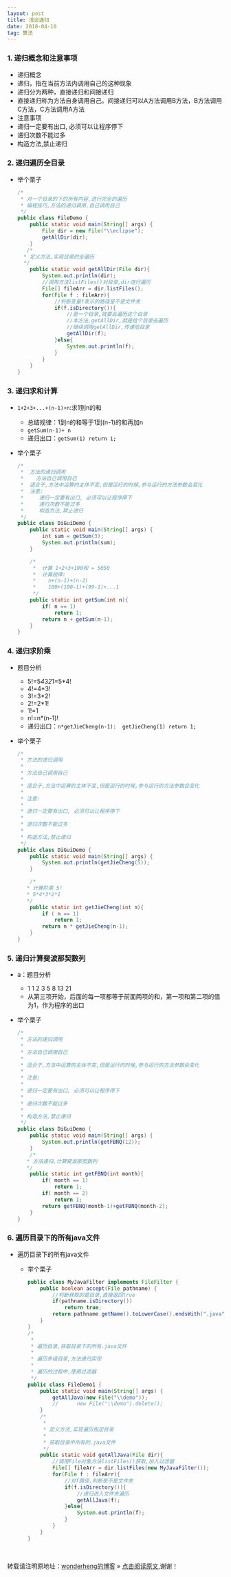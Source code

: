 ```yaml
---
layout: post
title: 浅谈递归
date: 2018-04-10
tag: 算法
---
```


### 1. 递归概念和注意事项

*  递归概念
  * 递归，指在当前方法内调用自己的这种现象
  * 递归分为两种，直接递归和间接递归
  * 直接递归称为方法自身调用自己。间接递归可以A方法调用B方法，B方法调用C方法，C方法调用A方法
*  注意事项
  * 递归一定要有出口, 必须可以让程序停下
  * 递归次数不能过多
  * 构造方法,禁止递归

### 2. 递归遍历全目录

- 举个栗子

  ```java
  /*
   * 对一个目录的下的所有内容,进行完全的遍历
   * 编程技巧,方法的递归调用,自己调用自己
   */
  public class FileDemo {
      public static void main(String[] args) {
          File dir = new File("\\eclipse");
          getAllDir(dir);
      }
     /*
  	* 定义方法,实现目录的全遍历
  	*/
      public static void getAllDir(File dir){
          System.out.println(dir);
          //调用方法listFiles()对目录,dir进行遍历
          File[] fileArr = dir.listFiles();
          for(File f : fileArr){
              //判断变量f表示的路径是不是文件夹
              if(f.isDirectory()){
                  //是一个目录,就要去遍历这个目录
                  //本方法,getAllDir,就是给个目录去遍历
                  //继续调用getAllDir,传递他目录
                  getAllDir(f);
              }else{
                  System.out.println(f);
              }
          }
      }
  }
  ```

### 3. 递归求和计算
   * `1+2+3+...+(n-1)+n`:求1到n的和
        *  总结规律：1到n的和等于1到(n-1)的和再加n
        *  `getSum(n-1)+ n`
        *  递归出口：`getSum(1) return 1;`

  * 举个栗子	

    ```java
    /*
     *  方法的递归调用
     *    方法自己调用自己
     *  适合于,方法中运算的主体不变,但是运行的时候,参与运行的方法参数会变化
     *  注意:
     *     递归一定要有出口, 必须可以让程序停下
     *     递归次数不能过多
     *     构造方法,禁止递归
     */
    public class DiGuiDemo {
        public static void main(String[] args) {
            int sum = getSum(3);
            System.out.println(sum);
        }
    
        /*
    	 *  计算 1+2+3+100和 = 5050
    	 *  计算规律:
    	 *    n+(n-1)+(n-2)
    	 *    100+(100-1)+(99-1)+...1
    	 */
        public static int getSum(int n){
            if( n == 1)
                return 1;
            return n + getSum(n-1);
        }
    }
    ```


### 4. 递归求阶乘
* 题目分析
  * 5!=5*4*3*2*1=5*4!
  * 4!=4*3!
  * 3!=3*2!
  * 2!=2*1!
  * 1!=1
  * n!=n*(n-1)!
  * 递归出口：`n*getJieCheng(n-1):  getJieCheng(1) return 1;`

* 举个栗子

  ```java
  /*
   * 方法的递归调用
   * 
   * 方法自己调用自己
   * 
   * 适合于,方法中运算的主体不变,但是运行的时候,参与运行的方法参数会变化
   * 
   * 注意:
   * 
   * 递归一定要有出口, 必须可以让程序停下
   * 
   * 递归次数不能过多
   * 
   * 构造方法,禁止递归
   */
  public class DiGuiDemo {
      public static void main(String[] args) {					
          System.out.println(getJieCheng(5));
      }
  
      /* 
  	 * 计算阶乘 5!
  	 * 5*4*3*2*1
   	 */
      public static int getJieCheng(int n){
          if ( n == 1)
              return 1;
          return n * getJieCheng(n-1);
      }								
  }
  ```

### 5. 递归计算斐波那契数列
* a：题目分析
  * 1 1 2 3 5 8 13 21
  * 从第三项开始，后面的每一项都等于前面两项的和，第一项和第二项的值为1，作为程序的出口

* 举个栗子

  ```java
  /*
   * 方法的递归调用
   * 
   * 方法自己调用自己
   * 
   * 适合于,方法中运算的主体不变,但是运行的时候,参与运行的方法参数会变化
   * 
   * 注意:
   * 
   * 递归一定要有出口, 必须可以让程序停下
   * 
   * 递归次数不能过多
   * 
   * 构造方法,禁止递归
   */
  public class DiGuiDemo {
      public static void main(String[] args) {					
          System.out.println(getFBNQ(12));
      }
      /*
  	 * 方法递归,计算斐波那契数列
  	 */
      public static int getFBNQ(int month){
          if( month == 1)
              return 1;
          if( month == 2)
              return 1;
          return getFBNQ(month-1)+getFBNQ(month-2);
      }
  }
  ```

### 6. 遍历目录下的所有java文件
* 遍历目录下的所有java文件
  * 举个栗子

    ```java
    public class MyJavaFilter implements FileFilter {
        public boolean accept(File pathname) {
            //判断获取的是目录,直接返回true
            if(pathname.isDirectory())
                return true;
            return pathname.getName().toLowerCase().endsWith(".java");
        }
    }
    /*
     * 
     * 遍历目录,获取目录下的所有.java文件
     * 
     * 遍历多级目录,方法递归实现
     * 
     * 遍历的过程中,使用过滤器
     */
    public class FileDemo1 {
        public static void main(String[] args) {
            getAllJava(new File("\\demo"));
            //		new File("\\demo").delete();
        }
        /*
    	 * 
    	 * 定义方法,实现遍历指定目录
    	 * 
    	 * 获取目录中所有的.java文件
    	 */
        public static void getAllJava(File dir){
            //调用File对象方法listFiles()获取,加入过滤器
            File[] fileArr = dir.listFiles(new MyJavaFilter());
            for(File f : fileArr){
                //对f路径,判断是不是文件夹
                if(f.isDirectory()){
                    //递归进入文件夹遍历
                    getAllJava(f);
                }else{
                    System.out.println(f);
                }
            }
        }
    }
    ```

<br>

转载请注明原地址：[wonderheng的博客](http://www.wonderheng.top) » [点击阅读原文](http://www.wonderheng.top/2018/04/浅谈递归/),谢谢！ 